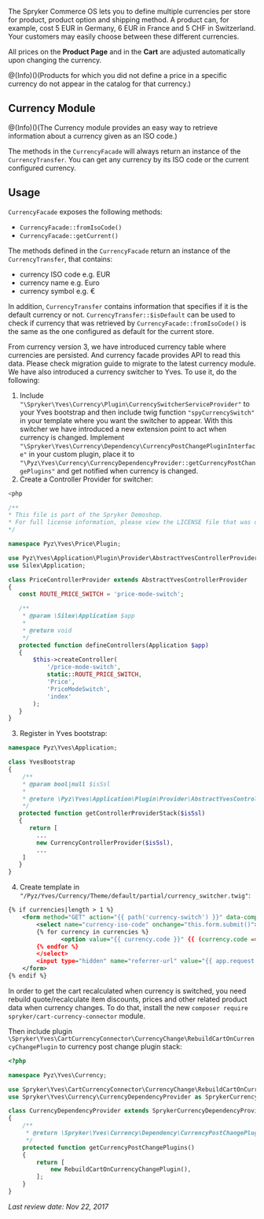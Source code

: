 The Spryker Commerce OS lets you to define multiple currencies per store for product, product option and shipping method. A product can, for example, cost 5 EUR in Germany, 6 EUR in France and 5 CHF in Switzerland. Your customers may easily choose between these different currencies.

All prices on the **Product Page** and in the **Cart** are adjusted automatically upon changing the currency.

@(Info)()(Products for which you did not define a price in a specific currency do not appear in the catalog for that currency.)

## Currency Module

@(Info)()(The Currency module provides an easy way to retrieve information about a currency given as an ISO code.)


The methods in the `CurrencyFacade` will always return an instance of the `CurrencyTransfer`. You can get any currency by its ISO code or the current configured currency.

## Usage

`CurrencyFacade` exposes the following methods:

* `CurrencyFacade::fromIsoCode()`
* `CurrencyFacade::getCurrent()`

The methods defined in the `CurrencyFacade` return an instance of the `CurrencyTransfer`, that contains:

* currency ISO code e.g. EUR
* currency name e.g. Euro
* currency symbol e.g. €

In addition, `CurrencyTransfer` contains information that specifies if it is the default currency or not. `CurrencyTransfer::$isDefault` can be used to check if currency that was retrieved by `CurrencyFacade::fromIsoCode()` is the same as the one configured as default for the current store.

From currency version 3, we have introduced currency table where currencies are persisted. And currency facade provides API to read this data. Please check migration guide to migrate to the latest currency module. We have also introduced a currency switcher to Yves. To use it, do the following:

1. Include `"\Spryker\Yves\Currency\Plugin\CurrencySwitcherServiceProvider"` to your Yves bootstrap and then include twig function `"spyCurrencySwitch"` in your template where you want the switcher to appear. With this switcher we have introduced a new extension point to act when currency is changed. Implement `"\Spryker\Yves\Currency\Dependency\CurrencyPostChangePluginInterface"` in your custom plugin, place it to `"\Pyz\Yves\Currency\CurrencyDependencyProvider::getCurrencyPostChangePlugins"` and get notified when currency is changed.
2. Create a Controller Provider for switcher:
```php
<php

/**
* This file is part of the Spryker Demoshop.
* For full license information, please view the LICENSE file that was distributed with this source code.
*/

namespace Pyz\Yves\Price\Plugin;

use Pyz\Yves\Application\Plugin\Provider\AbstractYvesControllerProvider;
use Silex\Application;

class PriceControllerProvider extends AbstractYvesControllerProvider
{
   const ROUTE_PRICE_SWITCH = 'price-mode-switch';

   /**
    * @param \Silex\Application $app
    *
    * @return void
    */
   protected function defineControllers(Application $app)
   {
       $this->createController(
           '/price-mode-switch',
           static::ROUTE_PRICE_SWITCH,
           'Price',
           'PriceModeSwitch',
           'index'
       );
   }
}
```

3. Register in Yves bootstrap:
```php
namespace Pyz\Yves\Application;

class YvesBootstrap
{
    /**
    * @param bool|null $isSsl
    *
    * @return \Pyz\Yves\Application\Plugin\Provider\AbstractYvesControllerProvider[]
    */
   protected function getControllerProviderStack($isSsl)
   {
      return [
        ...
        new CurrencyControllerProvider($isSsl),
        ...
    ]
   }
}
```

4. Create template in `"/Pyz/Yves/Currency/Theme/default/partial/currency_switcher.twig"`:
```xml
{% if currencies|length > 1 %}
    <form method="GET" action="{{ path('currency-switch') }}" data-component="currency-switch">
        <select name="currency-iso-code" onchange="this.form.submit()">
        {% for currency in currencies %}
               <option value="{{ currency.code }}" {{ (currency.code == currentCurrency) ? 'selected' : ''}}>{{ currency.name | trans }}</option>
        {% endfor %}
        </select>
        <input type="hidden" name="referrer-url" value="{{ app.request.requestUri }}" />
    </form>
{% endif %}
```

In order to get the cart recalculated when currency is switched, you need rebuild quote/recalculate item discounts, prices and other related product data when currency changes. To do that, install the new `composer require spryker/cart-currency-connector` module.

Then include plugin `\Spryker\Yves\CartCurrencyConnector\CurrencyChange\RebuildCartOnCurrencyChangePlugin` to currency post change plugin stack:

```php
<?php

namespace Pyz\Yves\Currency;

use Spryker\Yves\CartCurrencyConnector\CurrencyChange\RebuildCartOnCurrencyChangePlugin;
use Spryker\Yves\Currency\CurrencyDependencyProvider as SprykerCurrencyDependencyProvider;

class CurrencyDependencyProvider extends SprykerCurrencyDependencyProvider
{
    /**
     * @return \Spryker\Yves\Currency\Dependency\CurrencyPostChangePluginInterface[]
     */
    protected function getCurrencyPostChangePlugins()
    {
        return [
            new RebuildCartOnCurrencyChangePlugin(),
        ];
    }
}
```

<!--
**See also:**

* Money
* Migration Guide - Currency
-->
_Last review date: Nov 22, 2017_ <!-- by Aurimas Ličkus  -->